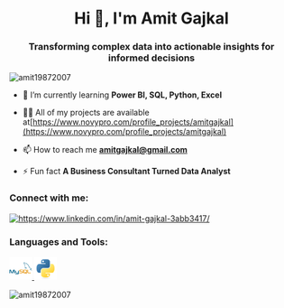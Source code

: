 <h1 align="center">Hi 👋, I'm Amit Gajkal</h1>
<h3 align="center">Transforming complex data into actionable insights for informed decisions</h3>

<p align="left"> <img src="https://komarev.com/ghpvc/?username=amit19872007&label=Profile%20views&color=0e75b6&style=flat" alt="amit19872007" /> </p>

- 🌱 I’m currently learning **Power BI, SQL, Python, Excel**

- 👨‍💻 All of my projects are available at[https://www.novypro.com/profile_projects/amitgajkal](https://www.novypro.com/profile_projects/amitgajkal)

- 📫 How to reach me **amitgajkal@gmail.com**

- ⚡ Fun fact **A Business Consultant Turned Data Analyst**

<h3 align="left">Connect with me:</h3>
<p align="left">
<a href="https://linkedin.com/in/https://www.linkedin.com/in/amit-gajkal-3abb3417/" target="blank"><img align="center" src="https://raw.githubusercontent.com/rahuldkjain/github-profile-readme-generator/master/src/images/icons/Social/linked-in-alt.svg" alt="https://www.linkedin.com/in/amit-gajkal-3abb3417/" height="30" width="40" /></a>
</p>

<h3 align="left">Languages and Tools:</h3>
<p align="left"> <a href="https://www.mysql.com/" target="_blank" rel="noreferrer"> <img src="https://raw.githubusercontent.com/devicons/devicon/master/icons/mysql/mysql-original-wordmark.svg" alt="mysql" width="40" height="40"/> </a> <a href="https://www.python.org" target="_blank" rel="noreferrer"> <img src="https://raw.githubusercontent.com/devicons/devicon/master/icons/python/python-original.svg" alt="python" width="40" height="40"/> </a> </p>

<p><img align="center" src="https://github-readme-stats.vercel.app/api/top-langs?username=amit19872007&show_icons=true&locale=en&layout=compact" alt="amit19872007" /></p>
